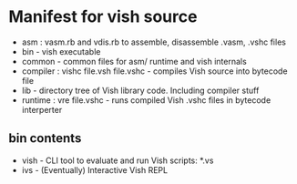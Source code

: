 # Manifest for vish source

- asm : vasm.rb and vdis.rb to assemble, disassemble .vasm, .vshc files
- bin - vish executable
- common - common files for asm/ runtime and vish internals
- compiler : vishc file.vsh file.vshc - compiles Vish source into bytecode file
- lib - directory tree of Vish library code. Including compiler stuff
- runtime : vre file.vshc - runs compiled Vish .vshc files in bytecode interperter

## bin contents

- vish - CLI tool to evaluate and run Vish scripts: *.vs
- ivs - (Eventually) Interactive Vish REPL
